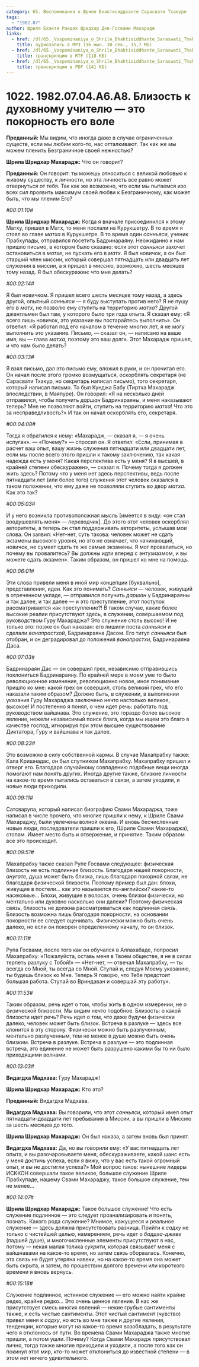 ```yaml
---
category: 65. Воспоминания о Шриле Бхактисиддханте Сарасвати Тхакуре
tags:
  - "1982.07"
author: Шрила Бхакти Ракшак Шридхар Дев-Госвами Махарадж
links:
  - href: /dl/65._Vospominaniya_o_Shrile_Bhaktisiddhante_Saraswati_Thakure/1022_1982.07.04.A6.A8_SridharMj_Blizost_k_duhovnomu_uchitelju--jeto_pokornost_ego_vole.mp3
    title: аудиозапись в MP3 (16 мин. 30 сек., 15,7 МБ)
  - href: /dl/65._Vospominaniya_o_Shrile_Bhaktisiddhante_Saraswati_Thakure/1022_1982.07.04.A6.A8_SridharMj_Blizost_k_duhovnomu_uchitelju--jeto_pokornost_ego_vole.rtf
    title: транскрипцию в RTF (118 КБ)
  - href: /dl/65._Vospominaniya_o_Shrile_Bhaktisiddhante_Saraswati_Thakure/1022_1982.07.04.A6.A8_SridharMj_Blizost_k_duhovnomu_uchitelju--jeto_pokornost_ego_vole.pdf
    title: транскрипцию в PDF (141 КБ)
---
```


# 1022. 1982.07.04.A6.A8. Близость к духовному учителю — это покорность его воле

**Преданный:** Мы видим, что иногда даже в случае ограниченных существ, если мы любим кого-то, нас отталкивают. Так как же мы можем пленить Безграничное своей нежностью?

**Шрила Шридхар Махарадж:** Что он говорит?

**Преданный:** Он говорит: ты можешь относиться с великой любовью к живому существу, к личности, но эта личность все равно может отвернуться от тебя. Так как же возможно, что если мы пытаемся изо всех сил проявить максимум своей любви к Безграничному, как может быть, что мы пленим Его?

*#00:01:10#*

**Шрила Шридхар Махарадж:** Когда я вначале присоединился к этому Матху, пришел в Матх, то меня послали на Курукшетру. В то время я стоял во главе *матха* в Курукшетре. В то время один *санньяси*, ученик Прабхупады, отправился посетить Бадринараяну. Неожиданно к нам пришло письмо, в котором было сказано: если этот *санньяси* захочет остановиться в *матхе*, не пускать его в *матх*. Я был новичок, а он был старший член миссии, который совершал пятнадцать или двадцать лет служения в миссии, а я пришел в миссию, возможно, шесть месяцев тому назад. Я был обескуражен: что мне делать?

*#00:02:14#*

Я был новичком. Я пришел всего шесть месяцев тому назад, а здесь другой, опытный *санньяси* — я буду выступать против него? Я не пущу его в *матх*, не позволю ему ступить на территорию *матха*? Другой джентльмен был там, у которого было три года опыта. Я сказал ему: «Я всего лишь новичок, это указание вы постарайтесь выполнить». Он ответил: «Я работал под его началом в течение многих лет, я не могу выполнить это указание. Письмо, — сказал он, — написано на ваше имя, вы — глава *матха*, поэтому это ваш долг». Этот Махарадж пришел, и что нам было делать?

*#00:03:13#*

Я взял письмо, дал это письмо ему, вложил в руки, и он прочитал его. Он начал после этого громко возмущаться, оскорблять секретаря (не Сарасвати Тхакур, но секретарь написал письмо), того секретаря, который написал письмо. То был Кунджа Бабу (Тиртха Махарадж впоследствии, в Маяпуре). Он говорил: «Я на несколько дней отправился, чтобы получить *даршан* Бадринараяны, и меня наказывают теперь? Мне не позволяют войти, ступить на территорию *матха*! Что это за несправедливость?» И так он начал оскорблять его, секретаря.

*#00:04:08#*

Тогда я обратился к нему: «Махарадж, — сказал я, — я очень испуган». — «Почему?» — спросил он. Я ответил: «Если, принимая в расчет ваш опыт, вашу жизнь служения пятнадцати или двадцати лет, если мы после всего этого пришли к такому заключению, так какая надежда есть у меня? Какая перспектива есть у меня? Я в высшей, в крайней степени обескуражен», — сказал я. Почему тогда я должен жить здесь? Потому что у меня нет здесь перспективы, ведь после пятнадцати лет (или более того) служения этот человек оказался в таком положении, что ему даже не позволяли ступить во двор *матха*. Как это так?

*#00:05:03#*

И у него возникла противоположная мысль [имеется в виду: «он стал воодушевлять меня» — *переводчик*]. До этого этот человек оскорблял авторитеты, а теперь он стал поддерживать авторитеты, услышав мои слова. Он заявил: «Нет-нет, суть такова: человек может не сдать экзамены высокого уровня, но это не означает, что начинающий, новичок, не сумеет сдать те же самые экзамены. Я мог провалиться, но почему вы провалитесь? Вы должны идти вперед с энтузиазмом, и вы можете сдать экзамен». Таким образом, он пришел ко мне на помощь.

*#00:06:01#*

Эти слова привели меня в иной мир концепции [буквально], представления, идеи. Как это понимать? *Санньяси* — человек, живущий в отреченном укладе, — отправился получить *даршан* у Бадринараяны и так далее, и так далее — и это преступление, этот поступок рассматривается как преступление?! В таком случае, какие более высокие реалии присутствуют здесь, в служении, совершаемом под руководством Гуру Махараджа? Это служение столь высоко! И не только это: позже он был наказан: его лишили поста *санньяси* и сделали *ванапрастхой*, Бадринараяна Дасом. Его титул *санньяси* был отобран, и он деградировал до положения *ванапрастхи*, Бадринараяна Даса.

*#00:07:03#*

Бадринараян Дас — он совершил грех, независимо отправившись поклониться Бадринараяну. По крайней мере в моем уме то было революционное изменение, революционно новое, иное понимание пришло ко мне: какой грех он совершил, столь великий грех, что его наказали таким образом? Должно быть, в служении, в выполнении указания Гуру Махараджа заключено нечто настолько великое, высокое! И постепенно я понял, о чем идет речь: работать под руководством вайшнава. Это служение, это гораздо более высокое явление, нежели независимый поиск блага, когда мы ищем это благо в качестве господ, игнорируя при этом высшее существование Диктатора, Гуру и вайшнава и так далее.

*#00:08:23#*

Это возможно в силу собственной кармы. В случае Махапрабху также: Кала Кришнадас, он был спутником Махапрабху. Махапрабху пришел и отверг его. Благодаря случайному совпадению подобные вещи иногда помогают нам понять других. Иногда другие также, близкие личности на какое-то время пытались оставаться в связи, а затем уходили, и новые люди приходили.

*#00:09:11#*

Сатсварупа, который написал биографию Свами Махараджа, тоже написал в числе прочего, что многие пришли к нему, к Шриле Свами Махараджу, были увлечены волной океана. И вновь бесчисленные новые люди, последователи пришли к его, (Шриле Свами Махараджа), стопам. Имеет место быть и отвержение, и принятие. Таким образом все это происходит.

*#00:09:51#*

Махапрабху также сказал Рупе Госвами следующее: физическая близость не есть подлинная близость. Благодаря нашей покорности, *анугате*, душа может быть близка, лишь благодаря покорной связи, не благодаря физической близости. Поэтому пример был дан: блохи, живущие в постели… как это называется по-английски? какие-то насекомые… Блохи, живущие в волосах, очень близки физически, но ментально или духовно насколько они далеки? Поэтому физическая связь, близость не должна рассматриваться как подлинная связь. Близость возможна лишь благодаря покорности, на основании покорности ее следует оценивать. Физически можно быть очень далеко, но если он покорен определенному началу, то он близок.

*#00:11:11#*

Рупа Госвами, после того как он обучался в Аллахабаде, попросил Махапрабху: «Пожалуйста, оставь меня в Твоем обществе, я не в силах терпеть разлуку с Тобой!» — «Нет-нет, — отвечал Махапрабху, — ты всегда со Мной, ты всегда со Мной. Ступай и, следуя Моему указанию, ты будешь близок ко Мне. Теперь Я говорю, что Тебе предстоит большая работа. Ступай во Вриндаван и совершай эту работу».

*#00:11:53#*

Таким образом, речь идет о том, чтобы жить в одном измерении, не о физической близости. Мы видим нечто подобное. Близость: о какой близости идет речь? Речь идет о том, что даже будучи физически далеко, человек может быть близок. Встреча в разлуке — здесь все клонится в эту сторону. Физически можно быть разлученным, ментально разлученным, тем не менее в душе можно быть очень близким. Встреча в разлуке. Встреча в разлуке — это подлинная встреча, это единение не может быть разрушено какими бы то ни было приходящими волнами.

*#00:13:03#*

**Видагдха Мадхава:** Гуру Махарадж!

**Шрила Шридхар Махарадж:** Кто это?

**Преданный:** Видагдха Мадхава.

**Видагдха Мадхава:** Вы говорили, что этот *санньяси*, который имел опыт пятнадцати-двадцати лет пребывания в Миссии, а вы пришли в Миссию за шесть месяцев до того.

**Шрила Шридхар Махарадж:** Он был наказа, а затем вновь был принят.

**Видагдха Мадхава:** Да, но вы говорили ему: «У вас пятнадцать лет опыта, и вы разочаровываете меня, обескураживаете, какой шанс есть у меня достичь успеха, если я вижу, что у вас есть такой огромный опыт, и вы не достигли успеха?» Мой вопрос таков: нынешние лидеры ИСККОН совершали такое великое, большое служение Шриле Прабхупаде, нашему Свами Махараджу, такое большое служение, тем не менее…

*#00:14:07#*

**Шрила Шридхар Махарадж:** Такое большое служение! Что есть служение подлинное — это следует проанализировать и понять, познать. Какого рода служение? Мнимое, кажущееся и реальное служение — здесь должна присутствовать разница. Прийти к *садху* не только с чистейшей целью, намерением, речь идет о *баддха-дживе* (падшей душе), и многочисленные элементы присутствуют в нас, потому — некая малая толика *сукрити*, которая связывает меня с вайшнавами на какое-то время, но затем связь оборвалась. Конечно, эта связь не будет утеряна навеки, но на какое-то время она может быть скрыта, и затем, по прошествии долгого времени или короткого времени я вновь вернусь.

*#00:15:18#*

Служение подлинное, истинное служение — его можно найти крайне редко, крайне редко… Это очень ценное явление. В нас же присутствует смесь многих явлений — некие грубые сантименты также, и есть чистые сантименты. Этот чистый сантимент (чувство) привел меня к *садху*, но есть во мне также и другие явления, тенденции, которые могут на какое-то время возобладать, в результате чего я отклонюсь от пути. Во времена Свами Махараджа также многие пришли, а потом ушли. Почему? Когда Свами Махарадж присутствовал лично, тогда также многие приходили и уходили, а после того как он покинул этот мир, кто-то может отклониться до известной степени — в этом нет ничего удивительного.

